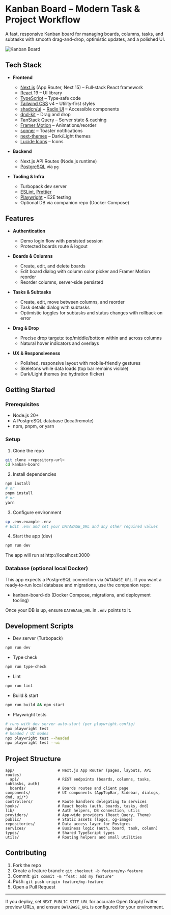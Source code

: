 # Kanban Board – Modern Task & Project Workflow

A fast, responsive Kanban board for managing boards, columns, tasks, and subtasks with smooth drag-and-drop, optimistic updates, and a polished UI.

![Kanban Board](./preview.png)

## Tech Stack

- **Frontend**
  - [Next.js](https://nextjs.org/) (App Router, Next 15) – Full‑stack React framework
  - [React](https://react.dev/) 19 – UI library
  - [TypeScript](https://www.typescriptlang.org/) – Type‑safe code
  - [Tailwind CSS](https://tailwindcss.com/) v4 – Utility‑first styles
  - [shadcn/ui](https://ui.shadcn.com/) + [Radix UI](https://www.radix-ui.com/) – Accessible components
  - [dnd-kit](https://dndkit.com/) – Drag and drop
  - [TanStack Query](https://tanstack.com/query/latest) – Server state & caching
  - [Framer Motion](https://www.framer.com/motion/) – Animations/reorder
  - [sonner](https://sonner.emilkowal.ski/) – Toaster notifications
  - [next-themes](https://github.com/pacocoursey/next-themes) – Dark/Light themes
  - [Lucide Icons](https://lucide.dev/) – Icons

- **Backend**
  - Next.js API Routes (Node.js runtime)
  - [PostgreSQL](https://www.postgresql.org/) via `pg`

- **Tooling & Infra**
  - Turbopack dev server
  - [ESLint](https://eslint.org/), [Prettier](https://prettier.io/)
  - [Playwright](https://playwright.dev/) – E2E testing
  - Optional DB via companion repo (Docker Compose)

## Features

- **Authentication**
  - Demo login flow with persisted session
  - Protected boards route & logout

- **Boards & Columns**
  - Create, edit, and delete boards
  - Edit board dialog with column color picker and Framer Motion reorder
  - Reorder columns, server‑side persisted

- **Tasks & Subtasks**
  - Create, edit, move between columns, and reorder
  - Task details dialog with subtasks
  - Optimistic toggles for subtasks and status changes with rollback on error

- **Drag & Drop**
  - Precise drop targets: top/middle/bottom within and across columns
  - Natural hover indicators and overlays

- **UX & Responsiveness**
  - Polished, responsive layout with mobile‑friendly gestures
  - Skeletons while data loads (top bar remains visible)
  - Dark/Light themes (no hydration flicker)

## Getting Started

### Prerequisites

- Node.js 20+
- A PostgreSQL database (local/remote)
- npm, pnpm, or yarn

### Setup

1. Clone the repo

```bash
git clone <repository-url>
cd kanban-board
```

2. Install dependencies

```bash
npm install
# or
pnpm install
# or
yarn
```

3. Configure environment

```bash
cp .env.example .env
# Edit .env and set your DATABASE_URL and any other required values
```

4. Start the app (dev)

```bash
npm run dev
```

The app will run at http://localhost:3000

### Database (optional local Docker)

This app expects a PostgreSQL connection via `DATABASE_URL`.
If you want a ready‑to‑run local database and migrations, use the companion repo:

- kanban-board-db (Docker Compose, migrations, and deployment tooling)

Once your DB is up, ensure `DATABASE_URL` in `.env` points to it.

## Development Scripts

- Dev server (Turbopack)

```bash
npm run dev
```

- Type check

```bash
npm run type-check
```

- Lint

```bash
npm run lint
```

- Build & start

```bash
npm run build && npm start
```

- Playwright tests

```bash
# runs with dev server auto-start (per playwright.config)
npx playwright test
# headed / UI modes
npx playwright test --headed
npx playwright test --ui
```

## Project Structure

```
app/                   # Next.js App Router (pages, layouts, API routes)
  api/                 # REST endpoints (boards, columns, tasks, subtasks, auth)
  boards/              # Boards routes and client page
components/            # UI components (AppTopBar, Sidebar, dialogs, dnd, ui/*)
controllers/           # Route handlers delegating to services
hooks/                 # React hooks (auth, boards, tasks, dnd)
lib/                   # Auth helpers, DB connection, utils
providers/             # App-wide providers (React Query, Theme)
public/                # Static assets (logos, og-image)
repositories/          # Data access layer for Postgres
services/              # Business logic (auth, board, task, column)
types/                 # Shared TypeScript types
utils/                 # Routing helpers and small utilities
```

## Contributing

1. Fork the repo
2. Create a feature branch: `git checkout -b feature/my-feature`
3. Commit: `git commit -m "feat: add my feature"`
4. Push: `git push origin feature/my-feature`
5. Open a Pull Request

---

If you deploy, set `NEXT_PUBLIC_SITE_URL` for accurate Open Graph/Twitter preview URLs, and ensure `DATABASE_URL` is configured for your environment.
